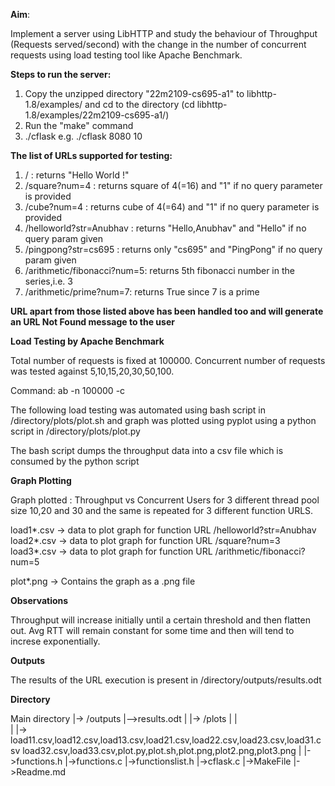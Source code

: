 **Aim**:

Implement a server using LibHTTP and study the behaviour of Throughput (Requests served/second) with the change in the number of concurrent requests using load testing tool like Apache Benchmark.
 
**Steps to run the server:**

1. Copy the unzipped directory "22m2109-cs695-a1" to libhttp-1.8/examples/ and cd to the   directory (cd libhttp-1.8/examples/22m2109-cs695-a1/)
2. Run the "make" command
3. ./cflask <port> <number of threads> e.g. ./cflask 8080 10

**The list of URLs supported for testing:**

1. / : returns "Hello World !"
2. /square?num=4 : returns square of 4(=16) and "1" if no query parameter is provided
3. /cube?num=4 : returns cube of 4(=64) and "1" if no query parameter is provided
4. /helloworld?str=Anubhav : returns "Hello,Anubhav" and "Hello" if no query param given
5. /pingpong?str=cs695 : returns only "cs695" and "PingPong" if no query param given
6. /arithmetic/fibonacci?num=5: returns 5th fibonacci number in the series,i.e. 3
7. /arithmetic/prime?num=7: returns True since 7 is a prime

**URL apart from those listed above has been handled too and will generate an URL Not Found message to the user**

**Load Testing by Apache Benchmark**

Total number of requests is fixed at 100000.
Concurrent number of requests was tested against 5,10,15,20,30,50,100.

Command: ab -n 100000 -c <values>  <URL>

The following load testing was automated using bash script in /directory/plots/plot.sh and graph was plotted using pyplot using a python script in /directory/plots/plot.py

The bash script dumps the throughput data into a csv file which is consumed by the python script


**Graph Plotting**

Graph plotted : Throughput vs Concurrent Users for 3 different thread pool size 10,20 and 30 and the same is repeated for 3 different function URLS.

load1*.csv -> data to plot graph for function URL /helloworld?str=Anubhav
load2*.csv -> data to plot graph for function URL /square?num=3
load3*.csv -> data to plot graph for function URL /arithmetic/fibonacci?num=5

plot*.png -> Contains the graph as a .png file

**Observations**

Throughput will increase initially until a certain threshold and then flatten out.
Avg RTT will remain constant for some time and then will tend to increse exponentially.

**Outputs**

The results of the URL execution is present in /directory/outputs/results.odt

**Directory**

Main directory
|-> /outputs 
        |-->results.odt
|
|-> /plots
|       |       
|       |-> load11.csv,load12.csv,load13.csv,load21.csv,load22.csv,load23.csv,load31.csv       load32.csv,load33.csv,plot.py,plot.sh,plot.png,plot2.png,plot3.png
|
|->functions.h
|->functions.c
|->functionslist.h
|->cflask.c
|->MakeFile
|->Readme.md